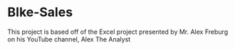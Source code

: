 # BIke-Sales
This project is based off of the Excel project presented by Mr. Alex Freburg on his YouTube channel, Alex The Analyst
